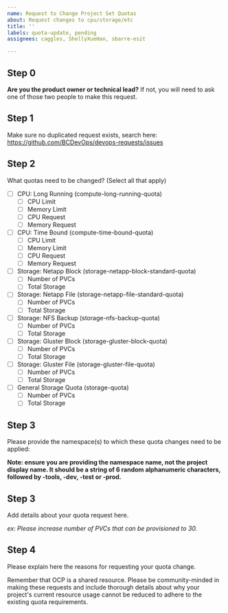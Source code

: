 ```yaml
---
name: Request to Change Project Set Quotas
about: Request changes to cpu/storage/etc
title: ''
labels: quota-update, pending
assignees: caggles, ShellyXueHan, sbarre-esit

---
```


## Step 0
**Are you the product owner or technical lead?**
If not, you will need to ask one of those two people to make this request.


## Step 1
Make sure no duplicated request exists, search here:
https://github.com/BCDevOps/devops-requests/issues


## Step 2
What quotas need to be changed? (Select all that apply)
- [ ] CPU: Long Running (compute-long-running-quota)
   - [ ] CPU Limit
   - [ ] Memory Limit
   - [ ] CPU Request
   - [ ] Memory Request
- [ ] CPU: Time Bound (compute-time-bound-quota)
   - [ ] CPU Limit
   - [ ] Memory Limit
   - [ ] CPU Request
   - [ ] Memory Request
- [ ] Storage: Netapp Block (storage-netapp-block-standard-quota)
   - [ ] Number of PVCs
   - [ ] Total Storage
- [ ] Storage: Netapp File (storage-netapp-file-standard-quota)
   - [ ] Number of PVCs
   - [ ] Total Storage
- [ ] Storage: NFS Backup (storage-nfs-backup-quota)
   - [ ] Number of PVCs
   - [ ] Total Storage
- [ ] Storage: Gluster Block (storage-gluster-block-quota)
   - [ ] Number of PVCs
   - [ ] Total Storage
- [ ] Storage: Gluster File (storage-gluster-file-quota)
   - [ ] Number of PVCs
   - [ ] Total Storage
- [ ] General Storage Quota (storage-quota)
   - [ ] Number of PVCs
   - [ ] Total Storage

## Step 3
Please provide the namespace(s) to which these quota changes need to be applied:

**Note: ensure you are providing the namespace name, not the project display name. It should be a string of 6 random alphanumeric characters, followed by -tools, -dev, -test or -prod.**

## Step 3
Add details about your quota request here.

*ex: Please increase number of PVCs that can be provisioned to 30.*

## Step 4
Please explain here the reasons for requesting your quota change.

Remember that OCP is a shared resource. Please be community-minded in making these requests and include thorough details about why your project's current resource usage cannot be reduced to adhere to the existing quota requirements.
